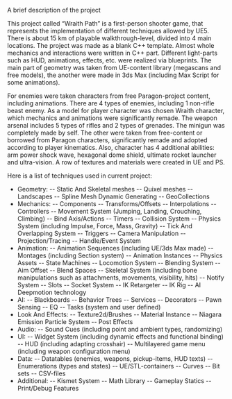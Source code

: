 A brief description of the project

  This project called “Wraith Path” is a first-person shooter game, that represents the implementation of different techniques allowed by UE5. There is about 15 km of playable walkthrough-level, divided into 4 main locations. The project was made as a blank C++ template. Almost whole mechanics and interactions were written in C++ part. Different light-parts such as HUD, animations, effects, etc. were realized via blueprints. The main part of geometry was taken from UE-content library (megascans and free models), the another were made in 3ds Max (including Max Script for some animations). 
 
  For enemies were taken characters from free Paragon-project content, including animations. There are 4 types of enemies, including 1 non-rifle beast enemy. As a model for player character was chosen Wraith character, which mechanics and animations were significantly remade. The weapon arsenal includes 5 types of rifles and 2 types of grenades. The minigun was completely made by self. The other were taken from free-content or borrowed from Paragon characters, significantly remade and adopted according to player kinematics. Also, character has 4 additional abilities: arm power shock wave, hexagonal dome shield, ultimate rocket launcher and ultra-vision. A row of textures and materials were created in UE and PS.
  
Here is a list of techniques used in current project:
-	Geometry:
    --	Static And Skeletal meshes
    --	Quixel meshes
    --	Landscapes
    --	Spline Mesh Dynamic Generating
    --	GeoCollections
-	Mechanics:
  --	Components
  --	Transforms/Offsets
  --	Interpolations 
  --	Controllers
  --	Movement System (Jumping, Landing, Crouching, Climbing)
  --	Bind Axis/Actions
  --	Timers
  --	Collision System
  --	Physics System (including Impulse, Force, Mass, Gravity)
  --	Tick And Overlapping System
  --	Triggers
  --	Camera Manipulation
  --	Projection/Tracing
  --	Handle/Event System
-	Animation:
    --	Animation Sequences (including UE/3ds Max made)
    --	Montages (including Section system)
    --	Animation Instances
    --	Physics Assets
    --	State Machines
    --	Locomotion System
    --	Blending System
    --	Aim Offset
    --	Blend Spaces
    --	Skeletal System (including bone manipulations such as attachments, movements, visibility, hits)
    --	Notify System
    --	Slots
    --	Socket System
    --	IK Retargeter
    --	IK Rig
    --	AI Deepmotion technology
-	AI:
    --	Blackboards
    --	Behavior Trees
    --	Services
    --	Decorators
    --	Pawn Sensing
    --	EQ
    --	Tasks (system and user defined)
-	Look And Effects:
    --	Texture2d/Brushes
    --	Material Instance
    --	Niagara Emission Particle System
    --	Post Effects
-	Audio:
    --	Sound Cues (including point and ambient types, randomizing)
-	UI:
    --	Widget System (including dynamic effects and functional binding)
    --	HUD (including adapting crosshair)
    --	Multilayered game menu (including weapon configuration menu)
-	Data:
    --	Datatables (enemies, weapons, pickup-items, HUD texts)
    --	Enumerations (types and states)
    --	UE/STL-containers
    --	Curves
    --	Bit sets
    --	CSV-files
-	Additional:
    --  Kismet System
    --	Math Library
    --	Gameplay Statics
    --	Print/Debug Features
